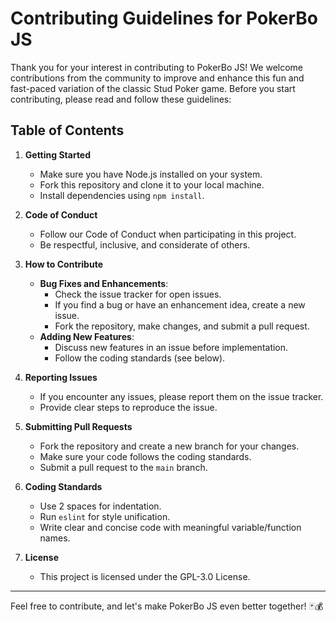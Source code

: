 # Contributing Guidelines for PokerBo JS

Thank you for your interest in contributing to PokerBo JS! We welcome contributions from the community to improve and enhance this fun and fast-paced variation of the classic Stud Poker game. Before you start contributing, please read and follow these guidelines:

## Table of Contents
1. **Getting Started**
   - Make sure you have Node.js installed on your system.
   - Fork this repository and clone it to your local machine.
   - Install dependencies using `npm install`.

2. **Code of Conduct**
   - Follow our Code of Conduct when participating in this project.
   - Be respectful, inclusive, and considerate of others.

3. **How to Contribute**
   - **Bug Fixes and Enhancements**:
     - Check the issue tracker for open issues.
     - If you find a bug or have an enhancement idea, create a new issue.
     - Fork the repository, make changes, and submit a pull request.
   - **Adding New Features**:
     - Discuss new features in an issue before implementation.
     - Follow the coding standards (see below).

4. **Reporting Issues**
   - If you encounter any issues, please report them on the issue tracker.
   - Provide clear steps to reproduce the issue.

5. **Submitting Pull Requests**
   - Fork the repository and create a new branch for your changes.
   - Make sure your code follows the coding standards.
   - Submit a pull request to the `main` branch.

6. **Coding Standards**
   - Use 2 spaces for indentation.
   - Run `eslint` for style unification.
   - Write clear and concise code with meaningful variable/function names.

7. **License**
   - This project is licensed under the GPL-3.0 License.

---

Feel free to contribute, and let's make PokerBo JS even better together! 🃏💰
